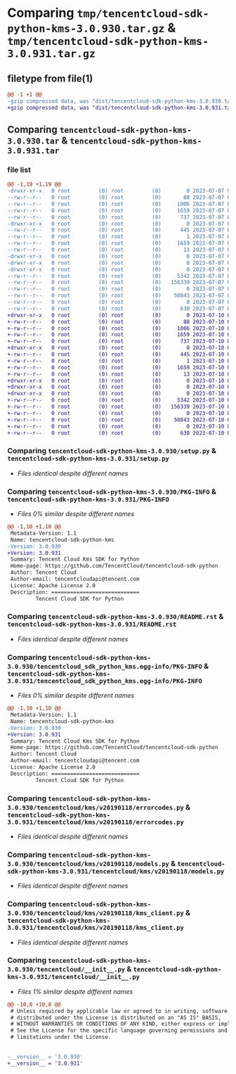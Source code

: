 # Comparing `tmp/tencentcloud-sdk-python-kms-3.0.930.tar.gz` & `tmp/tencentcloud-sdk-python-kms-3.0.931.tar.gz`

## filetype from file(1)

```diff
@@ -1 +1 @@
-gzip compressed data, was "dist/tencentcloud-sdk-python-kms-3.0.930.tar", last modified: Fri Jul  7 00:26:47 2023, max compression
+gzip compressed data, was "dist/tencentcloud-sdk-python-kms-3.0.931.tar", last modified: Mon Jul 10 00:43:19 2023, max compression
```

## Comparing `tencentcloud-sdk-python-kms-3.0.930.tar` & `tencentcloud-sdk-python-kms-3.0.931.tar`

### file list

```diff
@@ -1,19 +1,19 @@
-drwxr-xr-x   0 root         (0) root         (0)        0 2023-07-07 00:26:47.000000 tencentcloud-sdk-python-kms-3.0.930/
--rw-r--r--   0 root         (0) root         (0)       88 2023-07-07 00:26:47.000000 tencentcloud-sdk-python-kms-3.0.930/setup.cfg
--rw-r--r--   0 root         (0) root         (0)     1006 2023-07-07 00:26:47.000000 tencentcloud-sdk-python-kms-3.0.930/setup.py
--rw-r--r--   0 root         (0) root         (0)     1659 2023-07-07 00:26:47.000000 tencentcloud-sdk-python-kms-3.0.930/PKG-INFO
--rw-r--r--   0 root         (0) root         (0)      737 2023-07-07 00:26:47.000000 tencentcloud-sdk-python-kms-3.0.930/README.rst
-drwxr-xr-x   0 root         (0) root         (0)        0 2023-07-07 00:26:47.000000 tencentcloud-sdk-python-kms-3.0.930/tencentcloud_sdk_python_kms.egg-info/
--rw-r--r--   0 root         (0) root         (0)      445 2023-07-07 00:26:47.000000 tencentcloud-sdk-python-kms-3.0.930/tencentcloud_sdk_python_kms.egg-info/SOURCES.txt
--rw-r--r--   0 root         (0) root         (0)        1 2023-07-07 00:26:47.000000 tencentcloud-sdk-python-kms-3.0.930/tencentcloud_sdk_python_kms.egg-info/dependency_links.txt
--rw-r--r--   0 root         (0) root         (0)     1659 2023-07-07 00:26:47.000000 tencentcloud-sdk-python-kms-3.0.930/tencentcloud_sdk_python_kms.egg-info/PKG-INFO
--rw-r--r--   0 root         (0) root         (0)       13 2023-07-07 00:26:47.000000 tencentcloud-sdk-python-kms-3.0.930/tencentcloud_sdk_python_kms.egg-info/top_level.txt
-drwxr-xr-x   0 root         (0) root         (0)        0 2023-07-07 00:26:47.000000 tencentcloud-sdk-python-kms-3.0.930/tencentcloud/
-drwxr-xr-x   0 root         (0) root         (0)        0 2023-07-07 00:26:47.000000 tencentcloud-sdk-python-kms-3.0.930/tencentcloud/kms/
-drwxr-xr-x   0 root         (0) root         (0)        0 2023-07-07 00:26:47.000000 tencentcloud-sdk-python-kms-3.0.930/tencentcloud/kms/v20190118/
--rw-r--r--   0 root         (0) root         (0)     5342 2023-07-07 00:26:47.000000 tencentcloud-sdk-python-kms-3.0.930/tencentcloud/kms/v20190118/errorcodes.py
--rw-r--r--   0 root         (0) root         (0)   156339 2023-07-07 00:26:47.000000 tencentcloud-sdk-python-kms-3.0.930/tencentcloud/kms/v20190118/models.py
--rw-r--r--   0 root         (0) root         (0)        0 2023-07-07 00:26:47.000000 tencentcloud-sdk-python-kms-3.0.930/tencentcloud/kms/v20190118/__init__.py
--rw-r--r--   0 root         (0) root         (0)    50843 2023-07-07 00:26:47.000000 tencentcloud-sdk-python-kms-3.0.930/tencentcloud/kms/v20190118/kms_client.py
--rw-r--r--   0 root         (0) root         (0)        0 2023-07-07 00:26:47.000000 tencentcloud-sdk-python-kms-3.0.930/tencentcloud/kms/__init__.py
--rw-r--r--   0 root         (0) root         (0)      630 2023-07-07 00:26:47.000000 tencentcloud-sdk-python-kms-3.0.930/tencentcloud/__init__.py
+drwxr-xr-x   0 root         (0) root         (0)        0 2023-07-10 00:43:19.000000 tencentcloud-sdk-python-kms-3.0.931/
+-rw-r--r--   0 root         (0) root         (0)       88 2023-07-10 00:43:19.000000 tencentcloud-sdk-python-kms-3.0.931/setup.cfg
+-rw-r--r--   0 root         (0) root         (0)     1006 2023-07-10 00:43:19.000000 tencentcloud-sdk-python-kms-3.0.931/setup.py
+-rw-r--r--   0 root         (0) root         (0)     1659 2023-07-10 00:43:19.000000 tencentcloud-sdk-python-kms-3.0.931/PKG-INFO
+-rw-r--r--   0 root         (0) root         (0)      737 2023-07-10 00:43:19.000000 tencentcloud-sdk-python-kms-3.0.931/README.rst
+drwxr-xr-x   0 root         (0) root         (0)        0 2023-07-10 00:43:19.000000 tencentcloud-sdk-python-kms-3.0.931/tencentcloud_sdk_python_kms.egg-info/
+-rw-r--r--   0 root         (0) root         (0)      445 2023-07-10 00:43:19.000000 tencentcloud-sdk-python-kms-3.0.931/tencentcloud_sdk_python_kms.egg-info/SOURCES.txt
+-rw-r--r--   0 root         (0) root         (0)        1 2023-07-10 00:43:19.000000 tencentcloud-sdk-python-kms-3.0.931/tencentcloud_sdk_python_kms.egg-info/dependency_links.txt
+-rw-r--r--   0 root         (0) root         (0)     1659 2023-07-10 00:43:19.000000 tencentcloud-sdk-python-kms-3.0.931/tencentcloud_sdk_python_kms.egg-info/PKG-INFO
+-rw-r--r--   0 root         (0) root         (0)       13 2023-07-10 00:43:19.000000 tencentcloud-sdk-python-kms-3.0.931/tencentcloud_sdk_python_kms.egg-info/top_level.txt
+drwxr-xr-x   0 root         (0) root         (0)        0 2023-07-10 00:43:19.000000 tencentcloud-sdk-python-kms-3.0.931/tencentcloud/
+drwxr-xr-x   0 root         (0) root         (0)        0 2023-07-10 00:43:19.000000 tencentcloud-sdk-python-kms-3.0.931/tencentcloud/kms/
+drwxr-xr-x   0 root         (0) root         (0)        0 2023-07-10 00:43:19.000000 tencentcloud-sdk-python-kms-3.0.931/tencentcloud/kms/v20190118/
+-rw-r--r--   0 root         (0) root         (0)     5342 2023-07-10 00:43:19.000000 tencentcloud-sdk-python-kms-3.0.931/tencentcloud/kms/v20190118/errorcodes.py
+-rw-r--r--   0 root         (0) root         (0)   156339 2023-07-10 00:43:19.000000 tencentcloud-sdk-python-kms-3.0.931/tencentcloud/kms/v20190118/models.py
+-rw-r--r--   0 root         (0) root         (0)        0 2023-07-10 00:43:19.000000 tencentcloud-sdk-python-kms-3.0.931/tencentcloud/kms/v20190118/__init__.py
+-rw-r--r--   0 root         (0) root         (0)    50843 2023-07-10 00:43:19.000000 tencentcloud-sdk-python-kms-3.0.931/tencentcloud/kms/v20190118/kms_client.py
+-rw-r--r--   0 root         (0) root         (0)        0 2023-07-10 00:43:19.000000 tencentcloud-sdk-python-kms-3.0.931/tencentcloud/kms/__init__.py
+-rw-r--r--   0 root         (0) root         (0)      630 2023-07-10 00:43:19.000000 tencentcloud-sdk-python-kms-3.0.931/tencentcloud/__init__.py
```

### Comparing `tencentcloud-sdk-python-kms-3.0.930/setup.py` & `tencentcloud-sdk-python-kms-3.0.931/setup.py`

 * *Files identical despite different names*

### Comparing `tencentcloud-sdk-python-kms-3.0.930/PKG-INFO` & `tencentcloud-sdk-python-kms-3.0.931/PKG-INFO`

 * *Files 0% similar despite different names*

```diff
@@ -1,10 +1,10 @@
 Metadata-Version: 1.1
 Name: tencentcloud-sdk-python-kms
-Version: 3.0.930
+Version: 3.0.931
 Summary: Tencent Cloud Kms SDK for Python
 Home-page: https://github.com/TencentCloud/tencentcloud-sdk-python
 Author: Tencent Cloud
 Author-email: tencentcloudapi@tencent.com
 License: Apache License 2.0
 Description: ============================
         Tencent Cloud SDK for Python
```

### Comparing `tencentcloud-sdk-python-kms-3.0.930/README.rst` & `tencentcloud-sdk-python-kms-3.0.931/README.rst`

 * *Files identical despite different names*

### Comparing `tencentcloud-sdk-python-kms-3.0.930/tencentcloud_sdk_python_kms.egg-info/PKG-INFO` & `tencentcloud-sdk-python-kms-3.0.931/tencentcloud_sdk_python_kms.egg-info/PKG-INFO`

 * *Files 0% similar despite different names*

```diff
@@ -1,10 +1,10 @@
 Metadata-Version: 1.1
 Name: tencentcloud-sdk-python-kms
-Version: 3.0.930
+Version: 3.0.931
 Summary: Tencent Cloud Kms SDK for Python
 Home-page: https://github.com/TencentCloud/tencentcloud-sdk-python
 Author: Tencent Cloud
 Author-email: tencentcloudapi@tencent.com
 License: Apache License 2.0
 Description: ============================
         Tencent Cloud SDK for Python
```

### Comparing `tencentcloud-sdk-python-kms-3.0.930/tencentcloud/kms/v20190118/errorcodes.py` & `tencentcloud-sdk-python-kms-3.0.931/tencentcloud/kms/v20190118/errorcodes.py`

 * *Files identical despite different names*

### Comparing `tencentcloud-sdk-python-kms-3.0.930/tencentcloud/kms/v20190118/models.py` & `tencentcloud-sdk-python-kms-3.0.931/tencentcloud/kms/v20190118/models.py`

 * *Files identical despite different names*

### Comparing `tencentcloud-sdk-python-kms-3.0.930/tencentcloud/kms/v20190118/kms_client.py` & `tencentcloud-sdk-python-kms-3.0.931/tencentcloud/kms/v20190118/kms_client.py`

 * *Files identical despite different names*

### Comparing `tencentcloud-sdk-python-kms-3.0.930/tencentcloud/__init__.py` & `tencentcloud-sdk-python-kms-3.0.931/tencentcloud/__init__.py`

 * *Files 1% similar despite different names*

```diff
@@ -10,8 +10,8 @@
 # Unless required by applicable law or agreed to in writing, software
 # distributed under the License is distributed on an "AS IS" BASIS,
 # WITHOUT WARRANTIES OR CONDITIONS OF ANY KIND, either express or implied.
 # See the License for the specific language governing permissions and
 # limitations under the License.
 
 
-__version__ = '3.0.930'
+__version__ = '3.0.931'
```

